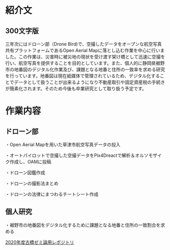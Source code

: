 
# 紹介文
## 300文字版
三年次にはドローン部（Drone Bird)で、空撮したデータをオープンな航空写真共有プラットフォームであるOpen Aerial Mapに落とし込む作業を中心に行いました。この作業は、災害時に被災地の現状を受け渡す架け橋として迅速に空撮を行い、航空写真を提供することを目的としています。また、個人的に静岡県裾野市の地番図のデジタル化作業及び、課題となる地番と住所の一致率を求める研究を行っています。地番図は現在紙媒体で管理されているため、デジタル化することでデータとして扱うことが出来るようになり不動産取引や固定資産税の手続きが簡素化されます。そのため今後も卒業研究として取り扱う予定です。
# 作業内容
## ドローン部
・Open Aerial Mapを用いた草津市航空写真データの投入

・オートパイロットで空撮した空撮データをPix4Dreactで解析＆オルソモザイク作成し、OAMに投稿

・ドローン図鑑作成

・ドローンの撮影法まとめ

・ドローンの法律にまつわるチートシート作成
## 個人研究
・裾野市の地番図をデジタル化するために課題となる地番と住所の一致割合を求める

[2020年度古橋ゼミ論用レポジトリ](https://github.com/furuhashilab/2020gsc_Rantsuyama)



